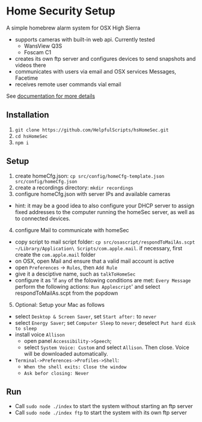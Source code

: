 # Home Security Setup
A simple homebrew alarm system for OSX High Sierra

- supports cameras with built-in web api. Currently tested
    - WansView Q3S
    - Foscam C1
- creates its own ftp server and configures devices to send snapshots and videos there
- communicates with users via email and OSX services Messages, Facetime 
- receives remote user commands vial email

See [documentation for more details](http://helpfulscripts.github.io/hsHomeSec/indexGH.html#!/api/hsHomeSec/0)

## Installation
1. `git clone https://github.com/HelpfulScripts/hsHomeSec.git`
2. `cd hsHomeSec`
3. `npm i`

## Setup
1. create homeCfg.json: `cp src/config/homeCfg-template.json src/config/homeCfg.json`
2. create a recordings directory: `mkdir recordings`
3. configure homeCfg.json with server IPs and available cameras
- hint: it may be a good idea to also configure your DHCP server to assign fixed addresses to the computer 
  running the homeSec server, as well as to connected devices.
4. configure Mail to communicate with homeSec
- copy script to mail script folder: `cp src/osascript/respondToMailAs.scpt ~/Library/Application\ Scripts/com.apple.mail`.
if necessary, first create the `com.apple.mail` folder
- on OSX, open Mail and ensure that a valid mail account is active
- open `Preferences` -> `Rules`, then `Add Rule`
- give it a desciptive name, such as `talkToHomeSec`
- configure it as 'if `any` of the folowing conditions are met: `Every Message` 
perform the following actions: `Run Applescript`' and select respondToMailAs.scpt from the popdown
5. Optional: Setup your Mac as follows
- select `Desktop & Screen Saver`, set `Start after:` to `never`
- select `Energy Saver`; set `Computer Sleep` to `never`; deselect `Put hard disk to sleep`
- install voice `Allison`
    - open panel `Accessibility->Speech`; 
    - select `System Voice: Custom` and select `Allison`. Then close. 
      Voice will be downloaded automatically.
- `Terminal->Preferences->Profiles->Shell`:
    - `When the shell exits: Close the window`
    - `Ask befor closing: Never`

## Run
- Call `sudo node ./index` to start the system without starting an ftp server
- Call `sudo node ./index ftp` to start the system with its own ftp server
